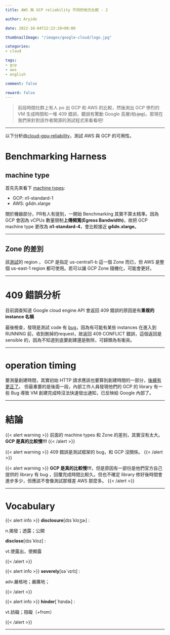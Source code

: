 ```yaml
---
title: AWS 與 GCP reliability 不同的地方比較 - 2

author: Aryido

date: 2022-10-04T22:23:28+08:00

thumbnailImage: "/images/google-cloud/logo.jpg"

categories:
- cloud

tags:
- gcp
- aws
- english

comment: false

reward: false
---
```

<!--BODY-->
> 前段時間社群上有人 po 出 GCP 和 AWS 的比較，然後測出 GCP 慘烈的 VM 生成時間和一堆 409 錯誤，聽說有驚動 Google 高層(~~怕.jpg~~)。那現在我們來針對該作者開源的測試程式來看看吧!

<!--more-->

---

以下分析由[cloud-gpu-reliability](https://github.com/piercefreeman/cloud-gpu-reliability)，測試 AWS 與 GCP 的可用性。

# Benchmarking Harness
## machine type
首先先來看下 [machine types](https://github.com/piercefreeman/cloud-gpu-reliability/blob/main/gpu_reliability/cli.py):
- GCP: n1-standard-1
- AWS: g4dn.xlarge

關於機器部分，PR有人有提到，一開始 Benchmarking 其實不算太精準。因為 GCP 會因為 vCPUs 數量限制**上傳頻寬(Egress Bandwidth)**，故把 GCP machine type 更改為 **n1-standard-4**，會比較接近 **g4dn.xlarge**。

---

## Zone 的差別
該[測試](https://github.com/piercefreeman/cloud-gpu-reliability/blob/main/gpu_reliability/cli.py)的 region ， GCP 是指定 us-central1-b 這一個 Zone 而已，但 AWS 是整個 us-east-1 region 都可使用。若可以讓 GCP Zone 隨機化，可能會更好。

---

# 409 錯誤分析
目前調查知道 Google cloud engine API 會返回 409 錯誤的原因是有**重複的 instance 名稱**

最後檢查，發現是測試 code 有 [bug](https://github.com/piercefreeman/cloud-gpu-reliability/pull/5/commits/8539717d586a5888210f87bc1da2f7c694f0689b)，因為有可能有某些 instances 在進入到 RUNNING 前，收到刪掉的request，故返回 409 CONFLICT 錯誤，這個返回是 sensible 的，因為不知道到底要創建還是刪除，可歸類為有衝突。

---

# operation timing
要測量創建時間，其實初始 HTTP 請求應該也要算到創建時間的一部分，[後續有更正了](https://github.com/piercefreeman/cloud-gpu-reliability/pull/8)。
但最重要的是後面一段，內部工作人員發現他們的 GCP 的 library 有一些 Bug 導致 VM 創建完成時沒法快速發出通知，已反映給 Google 內部了。

---

# 結論
{{< alert warning >}}
前面的 machine types 和 Zone 的差別，其實沒有太大。 **GCP 是真的比較慢!!!**
{{< /alert >}}

{{< alert warning >}}
409 錯誤是測試框架的 bug，和 GCP 沒關係。
{{< /alert >}}

{{< alert warning >}}
**GCP 是真的比較慢!!!**，但是原因有一部份是他們官方自己提供的 library 有 bug ，回覆完成時間比較久。但也不確定 library 修好後時間會進步多少，但應該不會像測試那樣差 AWS 那麼多。
{{< /alert >}}

---

# Vocabulary
{{< alert info >}}
**disclosure**[dɪsˋkloʒɚ] :

n.揭發；透露；公開

**disclose**[dɪsˋkloz] :

vt.使露出，使顯露

{{< /alert >}}

{{< alert info >}}
**severely**[səˋvɪrlɪ] :

adv.嚴格地；嚴厲地；

{{< /alert >}}

{{< alert info >}}
**hinder**[ˋhɪndɚ] :

vt.妨礙；阻礙（+from）

{{< /alert >}}

---